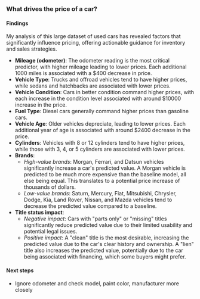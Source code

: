 ### What drives the price of a car?

#### Findings

My analysis of this large dataset of used cars has revealed factors that significantly influence pricing, offering actionable guidance for inventory and sales strategies.

- **Mileage (odometer)**: The odometer reading is the most critical predictor, with higher mileage leading to lower prices. Each additional 1000 miles is associated with a $400 decrease in price.
- **Vehicle Type**: Trucks and offroad vehicles tend to have higher prices, while sedans and hatchbacks are associated with lower prices.
- **Vehicle Condition**: Cars in better condition command higher prices, with each increase in the condition level associated with around $10000 increase in the price.
- **Fuel Type**: Diesel cars generally command higher prices than gasoline cars.
- **Vehicle Age**: Older vehicles depreciate, leading to lower prices. Each additional year of age is associated with around $2400 decrease in the price.
- **Cylinders**: Vehicles with 8 or 12 cylinders tend to have higher prices, while those with 3, 4, or 5 cylinders are associated with lower prices.
- **Brands**:
  - *High-value brands*: Morgan, Ferrari, and Datsun vehicles significantly increase a car's predicted value. A Morgan vehicle is predicted to be much more expensive than the baseline model, all else being equal. This translates to a potential price increase of thousands of dollars.
  - *Low-value brands*: Saturn, Mercury, Fiat, Mitsubishi, Chrysler, Dodge, Kia, Land Rover, Nissan, and Mazda vehicles tend to decrease the predicted value compared to a baseline.
- **Title status impact**:
  - *Negative impact*: Cars with "parts only" or "missing" titles significantly reduce predicted value due to their limited usability and potential legal issues.
  - *Positive impact*: A "clean" title is the most desirable, increasing the predicted value due to the car's clear history and ownership. A "lien" title also increases the predicted value, potentially due to the car being associated with financing, which some buyers might prefer.
  
#### Next steps

- Ignore odometer and check model, paint color, manufacturer more closely
